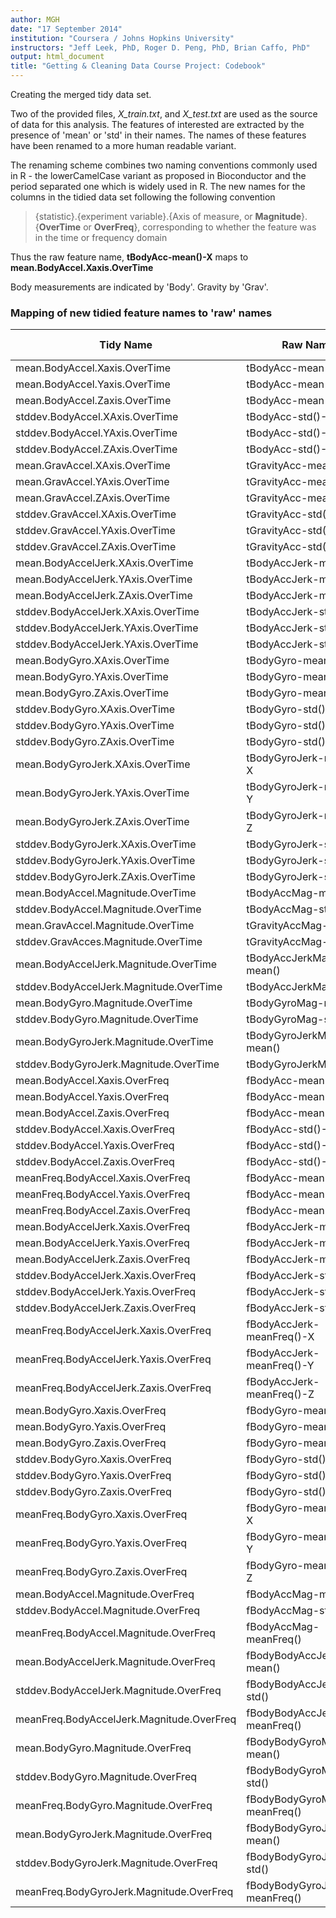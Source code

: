 ```yaml
---
author: MGH
date: "17 September 2014"
institution: "Coursera / Johns Hopkins University"
instructors: "Jeff Leek, PhD, Roger D. Peng, PhD, Brian Caffo, PhD"
output: html_document
title: "Getting & Cleaning Data Course Project: Codebook"
---
```


Creating the merged tidy data set.

Two of the provided files, *X_train.txt*, and *X_test.txt* are used as the source of data for this analysis. The features of interested are extracted by the presence of 'mean' or 'std' in their names. The names of these features have been renamed to a more human readable variant. 

The renaming scheme combines two naming conventions commonly used in R - the lowerCamelCase variant as proposed in Bioconductor and the period separated one which is widely used in R. The new names for the columns in the tidied data set following the following convention

> {statistic}.{experiment variable}.{Axis of measure, or **Magnitude**}.{**OverTime** or **OverFreq**}, corresponding to whether the feature was in the time or frequency domain
 
Thus the raw feature name, **tBodyAcc-mean()-X** maps to **mean.BodyAccel.Xaxis.OverTime**
 
Body measurements are indicated by 'Body'. Gravity by 'Grav'. 

### Mapping of new tidied feature names to 'raw' names
Tidy Name                                   |	Raw Name                        | Meas. Domain  |
--------------------------------------------|-----------------------------------|---------------|
mean.BodyAccel.Xaxis.OverTime	            |	tBodyAcc-mean()-X               |   Time        |
mean.BodyAccel.Yaxis.OverTime	            |	tBodyAcc-mean()-Y               |   Time        |
mean.BodyAccel.Zaxis.OverTime           	|	tBodyAcc-mean()-Z               |   Time        |
stddev.BodyAccel.XAxis.OverTime	            |	tBodyAcc-std()-X                |   Time        |
stddev.BodyAccel.YAxis.OverTime	            |	tBodyAcc-std()-Y                |   Time        |
stddev.BodyAccel.ZAxis.OverTime	            |	tBodyAcc-std()-Z                |   Time        |
mean.GravAccel.XAxis.OverTime           	|	tGravityAcc-mean()-X            |   Time        |
mean.GravAccel.YAxis.OverTime           	|	tGravityAcc-mean()-Y            |   Time        |
mean.GravAccel.ZAxis.OverTime           	|	tGravityAcc-mean()-Z            |   Time        |
stddev.GravAccel.XAxis.OverTime         	|	tGravityAcc-std()-X             |   Time        |
stddev.GravAccel.YAxis.OverTime	            |	tGravityAcc-std()-Y             |   Time        |
stddev.GravAccel.ZAxis.OverTime	            |	tGravityAcc-std()-Z             |   Time        |
mean.BodyAccelJerk.XAxis.OverTime        	|	tBodyAccJerk-mean()-X           |   Time        |
mean.BodyAccelJerk.YAxis.OverTime       	|	tBodyAccJerk-mean()-Y           |   Time        |
mean.BodyAccelJerk.ZAxis.OverTime       	|	tBodyAccJerk-mean()-Z           |   Time        |
stddev.BodyAccelJerk.XAxis.OverTime	        |	tBodyAccJerk-std()-X            |   Time        |
stddev.BodyAccelJerk.YAxis.OverTime	        |	tBodyAccJerk-std()-Y            |   Time        |
stddev.BodyAccelJerk.YAxis.OverTime	        |	tBodyAccJerk-std()-Z            |   Time        |
mean.BodyGyro.XAxis.OverTime            	|	tBodyGyro-mean()-X              |   Time        |
mean.BodyGyro.YAxis.OverTime              	|	tBodyGyro-mean()-Y              |   Time        |
mean.BodyGyro.ZAxis.OverTime            	|	tBodyGyro-mean()-Z              |   Time        |
stddev.BodyGyro.XAxis.OverTime          	|	tBodyGyro-std()-X               |   Time        |
stddev.BodyGyro.YAxis.OverTime          	|	tBodyGyro-std()-Y               |   Time        |
stddev.BodyGyro.ZAxis.OverTime          	|	tBodyGyro-std()-Z               |   Time        |
mean.BodyGyroJerk.XAxis.OverTime        	|	tBodyGyroJerk-mean()-X          |   Time        |
mean.BodyGyroJerk.YAxis.OverTime        	|	tBodyGyroJerk-mean()-Y          |   Time        |
mean.BodyGyroJerk.ZAxis.OverTime        	|	tBodyGyroJerk-mean()-Z          |   Time        |
stddev.BodyGyroJerk.XAxis.OverTime      	|	tBodyGyroJerk-std()-X           |   Time        |
stddev.BodyGyroJerk.YAxis.OverTime      	|	tBodyGyroJerk-std()-Y           |   Time        |
stddev.BodyGyroJerk.ZAxis.OverTime	        |	tBodyGyroJerk-std()-Z           |   Time        |
mean.BodyAccel.Magnitude.OverTime	        |	tBodyAccMag-mean()              |   Time        |
stddev.BodyAccel.Magnitude.OverTime	        |	tBodyAccMag-std()               |   Time        |
mean.GravAccel.Magnitude.OverTime   	    |	tGravityAccMag-mean()           |   Time        |
stddev.GravAcces.Magnitude.OverTime     	|	tGravityAccMag-std()            |   Time        |
mean.BodyAccelJerk.Magnitude.OverTime    	|	tBodyAccJerkMag-mean()          |   Time        |
stddev.BodyAccelJerk.Magnitude.OverTime	    |	tBodyAccJerkMag-std()           |   Time        |
mean.BodyGyro.Magnitude.OverTime        	|	tBodyGyroMag-mean()             |   Time        |
stddev.BodyGyro.Magnitude.OverTime      	|	tBodyGyroMag-std()              |   Time        |
mean.BodyGyroJerk.Magnitude.OverTime	    |	tBodyGyroJerkMag-mean()         |   Time        |
stddev.BodyGyroJerk.Magnitude.OverTime	    |	tBodyGyroJerkMag-std()          |   Time        |
mean.BodyAccel.Xaxis.OverFreq	            |	fBodyAcc-mean()-X               |   Frequency   |
mean.BodyAccel.Yaxis.OverFreq	            |	fBodyAcc-mean()-Y               |   Frequency   |
mean.BodyAccel.Zaxis.OverFreq	            |	fBodyAcc-mean()-Z               |   Frequency   |
stddev.BodyAccel.Xaxis.OverFreq	            |	fBodyAcc-std()-X                |   Frequency   |
stddev.BodyAccel.Yaxis.OverFreq	            |	fBodyAcc-std()-Y                |   Frequency   |
stddev.BodyAccel.Zaxis.OverFreq	            |	fBodyAcc-std()-Z                |   Frequency   |
meanFreq.BodyAccel.Xaxis.OverFreq	        |	fBodyAcc-meanFreq()-X           |   Frequency   |
meanFreq.BodyAccel.Yaxis.OverFreq	        |	fBodyAcc-meanFreq()-Y           |   Frequency   |
meanFreq.BodyAccel.Zaxis.OverFreq	        |	fBodyAcc-meanFreq()-Z           |   Frequency   |
mean.BodyAccelJerk.Xaxis.OverFreq	        |	fBodyAccJerk-mean()-X           |   Frequency   |
mean.BodyAccelJerk.Yaxis.OverFreq	        |	fBodyAccJerk-mean()-Y           |   Frequency   |
mean.BodyAccelJerk.Zaxis.OverFreq	        |	fBodyAccJerk-mean()-Z           |   Frequency   |
stddev.BodyAccelJerk.Xaxis.OverFreq	        |	fBodyAccJerk-std()-X            |   Frequency   |
stddev.BodyAccelJerk.Yaxis.OverFreq	        |	fBodyAccJerk-std()-Y            |   Frequency   |
stddev.BodyAccelJerk.Zaxis.OverFreq	        |	fBodyAccJerk-std()-Z            |   Frequency   |
meanFreq.BodyAccelJerk.Xaxis.OverFreq	    |	fBodyAccJerk-meanFreq()-X       |   Frequency   |
meanFreq.BodyAccelJerk.Yaxis.OverFreq	    |	fBodyAccJerk-meanFreq()-Y       |   Frequency   |
meanFreq.BodyAccelJerk.Zaxis.OverFreq   	|	fBodyAccJerk-meanFreq()-Z       |   Frequency   |
mean.BodyGyro.Xaxis.OverFreq	            |	fBodyGyro-mean()-X              |   Frequency   |
mean.BodyGyro.Yaxis.OverFreq	            |	fBodyGyro-mean()-Y              |   Frequency   |
mean.BodyGyro.Zaxis.OverFreq	            |	fBodyGyro-mean()-Z              |   Frequency   |
stddev.BodyGyro.Xaxis.OverFreq	            |	fBodyGyro-std()-X               |   Frequency   |
stddev.BodyGyro.Yaxis.OverFreq	            |	fBodyGyro-std()-Y               |   Frequency   |
stddev.BodyGyro.Zaxis.OverFreq	            |	fBodyGyro-std()-Z               |   Frequency   |
meanFreq.BodyGyro.Xaxis.OverFreq	        |	fBodyGyro-meanFreq()-X          |   Frequency   |
meanFreq.BodyGyro.Yaxis.OverFreq            |	fBodyGyro-meanFreq()-Y          |   Frequency   |
meanFreq.BodyGyro.Zaxis.OverFreq	        |	fBodyGyro-meanFreq()-Z          |   Frequency   |
mean.BodyAccel.Magnitude.OverFreq	        |	fBodyAccMag-mean()              |   Frequency   |
stddev.BodyAccel.Magnitude.OverFreq	        |	fBodyAccMag-std()               |   Frequency   |
meanFreq.BodyAccel.Magnitude.OverFreq	    |	fBodyAccMag-meanFreq()          |   Frequency   |
mean.BodyAccelJerk.Magnitude.OverFreq	    |	fBodyBodyAccJerkMag-mean()      |   Frequency   |
stddev.BodyAccelJerk.Magnitude.OverFreq	    |	fBodyBodyAccJerkMag-std()       |   Frequency   |
meanFreq.BodyAccelJerk.Magnitude.OverFreq	|	fBodyBodyAccJerkMag-meanFreq()  |   Frequency   |
mean.BodyGyro.Magnitude.OverFreq	        |	fBodyBodyGyroMag-mean()         |   Frequency   |
stddev.BodyGyro.Magnitude.OverFreq      	|	fBodyBodyGyroMag-std()          |   Frequency   |
meanFreq.BodyGyro.Magnitude.OverFreq	    |	fBodyBodyGyroMag-meanFreq()     |   Frequency   |
mean.BodyGyroJerk.Magnitude.OverFreq	    |	fBodyBodyGyroJerkMag-mean()     |   Frequency   |
stddev.BodyGyroJerk.Magnitude.OverFreq  	|	fBodyBodyGyroJerkMag-std()      |   Frequency   |
meanFreq.BodyGyroJerk.Magnitude.OverFreq	|	fBodyBodyGyroJerkMag-meanFreq() |   Frequency   |

